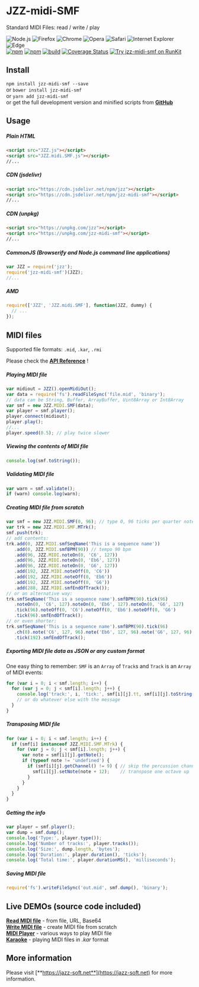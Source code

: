# JZZ-midi-SMF

Standard MIDI Files: read / write / play

![Node.js](https://jazz-soft.github.io/img/nodejs.jpg)
![Firefox](https://jazz-soft.github.io/img/firefox.jpg)
![Chrome](https://jazz-soft.github.io/img/chrome.jpg)
![Opera](https://jazz-soft.github.io/img/opera.jpg)
![Safari](https://jazz-soft.github.io/img/safari.jpg)
![Internet Explorer](https://jazz-soft.github.io/img/msie.jpg)
![Edge](https://jazz-soft.github.io/img/edgc.jpg)  
[![npm](https://img.shields.io/npm/v/jzz-midi-smf.svg)](https://www.npmjs.com/package/jzz-midi-smf)
[![npm](https://img.shields.io/npm/dt/jzz-midi-smf.svg)](https://www.npmjs.com/package/jzz-midi-smf)
[![build](https://github.com/jazz-soft/JZZ-midi-SMF/actions/workflows/build.yml/badge.svg)](https://github.com/jazz-soft/JZZ-midi-SMF/actions)
[![Coverage Status](https://coveralls.io/repos/github/jazz-soft/JZZ-midi-SMF/badge.svg?branch=master)](https://coveralls.io/github/jazz-soft/JZZ-midi-SMF?branch=master)
[![Try jzz-midi-smf on RunKit](https://badge.runkitcdn.com/jzz-midi-smf.svg)](https://npm.runkit.com/jzz-midi-smf)

## Install

`npm install jzz-midi-smf --save`  
or `bower install jzz-midi-smf`  
or `yarn add jzz-midi-smf`  
or get the full development version and minified scripts from [**GitHub**](https://github.com/jazz-soft/JZZ-midi-SMF)

## Usage

##### Plain HTML

```html
<script src="JZZ.js"></script>
<script src="JZZ.midi.SMF.js"></script>
//...
```

##### CDN (jsdelivr)

```html
<script src="https://cdn.jsdelivr.net/npm/jzz"></script>
<script src="https://cdn.jsdelivr.net/npm/jzz-midi-smf"></script>
//...
```

##### CDN (unpkg)

```html
<script src="https://unpkg.com/jzz"></script>
<script src="https://unpkg.com/jzz-midi-smf"></script>
//...
```

##### CommonJS (Browserify and Node.js command line applications)

```js
var JZZ = require('jzz');
require('jzz-midi-smf')(JZZ);
//...
```

##### AMD

```js
require(['JZZ', 'JZZ.midi.SMF'], function(JZZ, dummy) {
  // ...
});
```

## MIDI files
Supported file formats: `.mid`, `.kar`, `.rmi`

Please check the [**API Reference**](https://jazz-soft.net/doc/JZZ/midifile.html) !

##### Playing MIDI file

```js
var midiout = JZZ().openMidiOut();
var data = require('fs').readFileSync('file.mid', 'binary');
// data can be String, Buffer, ArrayBuffer, Uint8Array or Int8Array
var smf = new JZZ.MIDI.SMF(data);
var player = smf.player();
player.connect(midiout);
player.play();
//...
player.speed(0.5); // play twice slower
```

##### Viewing the contents of MIDI file

```js
console.log(smf.toString());
```

##### Validating MIDI file

```js
var warn = smf.validate();
if (warn) console.log(warn);
```

##### Creating MIDI file from scratch

```js
var smf = new JZZ.MIDI.SMF(0, 96); // type 0, 96 ticks per quarter note
var trk = new JZZ.MIDI.SMF.MTrk();
smf.push(trk);
// add contents:
trk.add(0, JZZ.MIDI.smfSeqName('This is a sequence name'))
   .add(0, JZZ.MIDI.smfBPM(90)) // tempo 90 bpm
   .add(96, JZZ.MIDI.noteOn(0, 'C6', 127))
   .add(96, JZZ.MIDI.noteOn(0, 'Eb6', 127))
   .add(96, JZZ.MIDI.noteOn(0, 'G6', 127))
   .add(192, JZZ.MIDI.noteOff(0, 'C6'))
   .add(192, JZZ.MIDI.noteOff(0, 'Eb6'))
   .add(192, JZZ.MIDI.noteOff(0, 'G6'))
   .add(288, JZZ.MIDI.smfEndOfTrack());
// or an alternative way:
trk.smfSeqName('This is a sequence name').smfBPM(90).tick(96)
   .noteOn(0, 'C6', 127).noteOn(0, 'Eb6', 127).noteOn(0, 'G6', 127)
   .tick(96).noteOff(0, 'C6').noteOff(0, 'Eb6').noteOff(0, 'G6')
   .tick(96).smfEndOfTrack();
// or even shorter:
trk.smfSeqName('This is a sequence name').smfBPM(90).tick(96)
   .ch(0).note('C6', 127, 96).note('Eb6', 127, 96).note('G6', 127, 96)
   .tick(192).smfEndOfTrack();
```

##### Exporting MIDI file data as JSON or any custom format

One easy thing to remember: `SMF` is an `Array` of `Track`s and `Track` is an `Array` of MIDI events:

```js
for (var i = 0; i < smf.length; i++) {
  for (var j = 0; j < smf[i].length; j++) {
    console.log('track:', i, 'tick:', smf[i][j].tt, smf[i][j].toString());
    // or do whatever else with the message
  }
}
```

##### Transposing MIDI file

```js
for (var i = 0; i < smf.length; i++) {
  if (smf[i] instanceof JZZ.MIDI.SMF.MTrk) {
    for (var j = 0; j < smf[i].length; j++) {
      var note = smf[i][j].getNote();
      if (typeof note != 'undefined') {
        if (smf[i][j].getChannel() != 9) { // skip the percussion channel
          smf[i][j].setNote(note + 12);    // transpose one octave up
        }
      }
    }
  }
}
```

##### Getting the info

```js
var player = smf.player();
var dump = smf.dump();
console.log('Type:', player.type());
console.log('Number of tracks:', player.tracks());
console.log('Size:', dump.length, 'bytes');
console.log('Duration:', player.duration(), 'ticks');
console.log('Total time:', player.durationMS(), 'milliseconds');
```

##### Saving MIDI file

```js
require('fs').writeFileSync('out.mid', smf.dump(), 'binary');
```

## Live DEMOs (source code included)

[**Read MIDI file**](https://jazz-soft.net/demo/ReadMidiFile.html) - from file, URL, Base64  
[**Write MIDI file**](https://jazz-soft.net/demo/WriteMidiFile.html) - create MIDI file from scratch  
[**MIDI Player**](https://jazz-soft.net/demo/PlayMidiFile.html) - various ways to play MIDI file  
[**Karaoke**](https://jazz-soft.net/demo/Karaoke.html) - playing MIDI files in *.kar* format

## More information

Please visit [**https://jazz-soft.net**](https://jazz-soft.net) for more information.  
